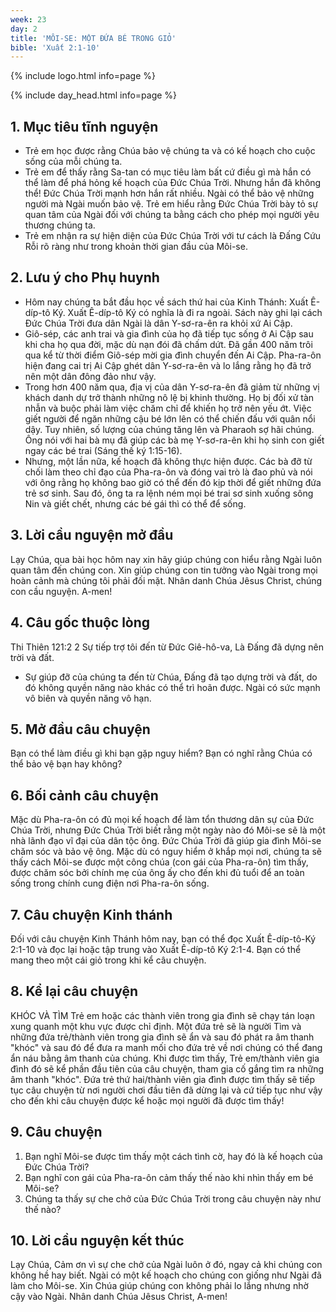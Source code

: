 ```yaml
---
week: 23
day: 2
title: 'MÔI-SE: MỘT ĐỨA BÉ TRONG GIỎ'
bible: 'Xuất 2:1-10'
---
```



{% include logo.html info=page %}

{% include day_head.html info=page %}

## 1. Mục tiêu tĩnh nguyện
- Trẻ em học được rằng Chúa bảo vệ chúng ta và có kế hoạch cho cuộc sống của mỗi chúng ta.
- Trẻ em để thấy rằng Sa-tan có mục tiêu làm bất cứ điều gì mà hắn có thể làm để phá hỏng kế hoạch của Đức Chúa Trời. Nhưng hắn đã không thể! Đức Chúa Trời  mạnh hơn hắn rất nhiều. Ngài có thể bảo vệ những người mà Ngài muốn bảo vệ. Trẻ em hiểu rằng Đức Chúa Trời bày tỏ sự quan tâm của Ngài đối với chúng ta bằng cách cho phép mọi người yêu thương chúng ta.
- Trẻ em nhận ra sự hiện diện của Đức Chúa Trời với tư cách là Đấng Cứu Rỗi rõ ràng như trong khoản thời gian đầu của Môi-se.

## 2. Lưu ý cho Phụ huynh
- Hôm nay chúng ta bắt đầu học về sách thứ hai của Kinh Thánh: Xuất Ê-díp-tô Ký. Xuất Ê-díp-tô Ký có nghĩa là đi ra ngoài. Sách này ghi lại cách Đức Chúa Trời đưa dân Ngài là dân Y-sơ-ra-ên ra khỏi xứ Ai Cập.
- Giô-sép, các anh trai và gia đình của họ đã tiếp tục sống ở Ai Cập sau khi cha họ qua đời, mặc dù nạn đói đã chấm dứt. Đã gần 400 năm trôi qua kể từ thời điểm Giô-sép mời gia đình chuyển đến Ai Cập. Pha-ra-ôn hiện đang cai trị Ai Cập ghét dân Y-sơ-ra-ên và lo lắng rằng họ đã trở nên một dân đông đảo như vậy.
- Trong hơn 400 năm qua, địa vị của dân Y-sơ-ra-ên đã giảm từ những vị khách danh dự trở thành những nô lệ bị khinh thường. Họ bị đối xử tàn nhẫn và buộc phải làm việc chăm chỉ để khiến họ trở nên yếu ớt. Việc giết người để ngăn những cậu bé lớn lên có thể chiến đấu với quân nổi dậy. Tuy nhiên, số lượng của chúng tăng lên và Pharaoh sợ hãi chúng. Ông nói với hai bà mụ đã giúp các bà mẹ Y-sơ-ra-ên khi họ sinh con giết ngay các bé trai (Sáng thế ký 1:15-16).
- Nhưng, một lần nữa, kế hoạch đã không thực hiện được. Các bà đỡ từ chối làm theo chỉ đạo của Pha-ra-ôn và đóng vai trò là đao phủ và nói với ông rằng họ không bao giờ có thể đến đó kịp thời để giết những đứa trẻ sơ sinh. Sau đó, ông ta ra lệnh ném mọi bé trai sơ sinh xuống sông Nin và giết chết, nhưng các bé gái thì có thể để sống.

## 3. Lời cầu nguyện mở đầu
Lạy Chúa, qua bài học hôm nay xin hãy giúp chúng con hiểu rằng Ngài luôn quan tâm đến chúng con. Xin giúp chúng con tin tưởng vào Ngài trong mọi hoàn cảnh mà chúng tôi phải đối mặt. Nhân danh Chúa Jêsus Christ, chúng con cầu nguyện. A-men!


## 4. Câu gốc thuộc lòng
Thi Thiên 121:2
2 Sự tiếp trợ tôi đến từ Đức Giê-hô-va, Là Đấng đã dựng nên trời và đất.

- Sự giúp đỡ của chúng ta đến từ Chúa, Đấng đã tạo dựng trời và đất, do đó không quyền năng nào khác có thể trì hoãn được. Ngài có sức mạnh vô biên và quyền năng vô hạn.

## 5. Mở đầu câu chuyện
Bạn có thể làm điều gì khi bạn gặp nguy hiểm? Bạn có nghĩ rằng Chúa có thể bảo vệ bạn hay không?

## 6. Bối cảnh câu chuyện
Mặc dù Pha-ra-ôn có đủ mọi kế hoạch để làm tổn thương dân sự của Đức Chúa Trời, nhưng Đức Chúa Trời biết rằng một ngày nào đó Môi-se sẽ là một nhà lãnh đạo vĩ đại của dân tộc ông. Đức Chúa Trời đã giúp gia đình Môi-se chăm sóc và bảo vệ ông. Mặc dù có nguy hiểm ở khắp mọi nơi, chúng ta sẽ thấy cách Môi-se được một công chúa (con gái của Pha-ra-ôn) tìm thấy, được chăm sóc bởi chính mẹ của ông ấy cho đến khi đủ tuổi để an toàn sống trong chính cung điện nơi Pha-ra-ôn sống.

## 7. Câu chuyện Kinh thánh
Đối với câu chuyện Kinh Thánh hôm nay, bạn có thể đọc Xuất Ê-díp-tô-Ký 2:1-10 và đọc lại hoặc tập trung vào Xuất Ê-díp-tô Ký 2:1-4. Bạn có thể mang theo một cái giỏ trong khi kể câu chuyện.

## 8. Kể lại câu chuyện
KHÓC VÀ TÌM
Trẻ em hoặc các thành viên trong gia đình sẽ chạy tán loạn xung quanh một khu vực được chỉ định. Một đứa trẻ sẽ là người Tìm và những đứa trẻ/thành viên trong gia đình sẽ ẩn và sau đó phát ra âm thanh "khóc" và sau đó để đưa ra manh mối cho đứa trẻ về nơi chúng có thể đang ẩn náu bằng âm thanh của chúng. Khi được tìm thấy, Trẻ em/thành viên gia đình đó sẽ kể phần đầu tiên của câu chuyện, tham gia cố gắng tìm ra những âm thanh "khóc". Đứa trẻ thứ hai/thành viên gia đình được tìm thấy sẽ tiếp tục câu chuyện từ nơi người chơi đầu tiên đã dừng lại và cứ tiếp tục như vậy cho đến khi câu chuyện được kể hoặc mọi người đã được tìm thấy!

## 9. Câu chuyện
1. Bạn nghĩ Môi-se được tìm thấy một cách tình cờ, hay đó là kế hoạch của Đức Chúa Trời?
2. Bạn nghĩ con gái của Pha-ra-ôn cảm thấy thế nào khi nhìn thấy em bé Môi-se?
3. Chúng ta thấy sự che chở của Đức Chúa Trời trong câu chuyện này như thế nào?

## 10. Lời cầu nguyện kết thúc
 Lạy Chúa, Cảm ơn vì sự che chở của Ngài luôn ở đó, ngay cả khi chúng con không hề hay biết. Ngài có một kế hoạch cho chúng con giống như Ngài đã làm cho Môi-se. Xin Chúa giúp chúng con không phải lo lắng nhưng nhờ cậy vào Ngài. Nhân danh Chúa Jêsus Christ, A-men!